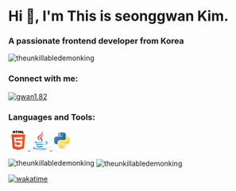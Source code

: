 <h1 align="left">Hi 👋, I'm This is seonggwan Kim.</h1>
<h3 align="left">A passionate frontend developer from Korea</h3>

<p align="left"> <img src="https://komarev.com/ghpvc/?username=theunkillabledemonking&label=Profile%20views&color=0e75b6&style=flat" alt="theunkillabledemonking" /> </p>

<h3 align="left">Connect with me:</h3>
<p align="left">
<a href="https://instagram.com/gwan1.82" target="blank"><img align="center" src="https://raw.githubusercontent.com/rahuldkjain/github-profile-readme-generator/master/src/images/icons/Social/instagram.svg" alt="gwan1.82" height="30" width="40" /></a>
</p>

<h3 align="left">Languages and Tools:</h3>
<p align="left"> <a href="https://www.w3.org/html/" target="_blank" rel="noreferrer"> <img src="https://raw.githubusercontent.com/devicons/devicon/master/icons/html5/html5-original-wordmark.svg" alt="html5" width="40" height="40"/> </a> <a href="https://www.java.com" target="_blank" rel="noreferrer"> <img src="https://raw.githubusercontent.com/devicons/devicon/master/icons/java/java-original.svg" alt="java" width="40" height="40"/> </a> <a href="https://www.python.org" target="_blank" rel="noreferrer"> <img src="https://raw.githubusercontent.com/devicons/devicon/master/icons/python/python-original.svg" alt="python" width="40" height="40"/> </a> </p>

<p><img align="left" src="https://github-readme-stats.vercel.app/api/top-langs?username=theunkillabledemonking&show_icons=true&locale=en&layout=compact" alt="theunkillabledemonking" /></p>

<p>&nbsp;<img align="center" src="https://github-readme-stats.vercel.app/api?username=theunkillabledemonking&show_icons=true&locale=en" alt="theunkillabledemonking" /></p>

[![wakatime](https://wakatime.com/badge/user/8271be3c-01e8-4db1-bc77-d61f9e69c1e6.svg?style=flat-square)](https://wakatime.com/@8271be3c-01e8-4db1-bc77-d61f9e69c1e6)
